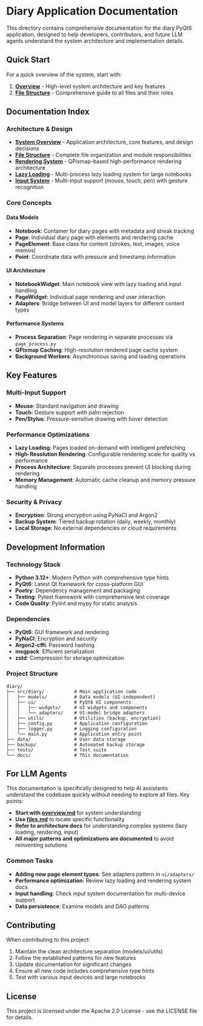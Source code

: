 # Diary Application Documentation

This directory contains comprehensive documentation for the diary PyQt6 application, designed to help developers, contributors, and future LLM agents understand the system architecture and implementation details.

## Quick Start

For a quick overview of the system, start with:
1. **[Overview](overview.md)** - High-level system architecture and key features
2. **[File Structure](files.md)** - Comprehensive guide to all files and their roles

## Documentation Index

### Architecture & Design
- **[System Overview](overview.md)** - Application architecture, core features, and design decisions
- **[File Structure](files.md)** - Complete file organization and module responsibilities
- **[Rendering System](rendering-system.md)** - QPixmap-based high-performance rendering architecture
- **[Lazy Loading](lazy-loading.md)** - Multi-process lazy loading system for large notebooks
- **[Input System](input-system.md)** - Multi-input support (mouse, touch, pen) with gesture recognition

### Core Concepts

#### Data Models
- **Notebook**: Container for diary pages with metadata and streak tracking
- **Page**: Individual diary page with elements and rendering cache
- **PageElement**: Base class for content (strokes, text, images, voice memos)
- **Point**: Coordinate data with pressure and timestamp information

#### UI Architecture
- **NotebookWidget**: Main notebook view with lazy loading and input handling
- **PageWidget**: Individual page rendering and user interaction
- **Adapters**: Bridge between UI and model layers for different content types

#### Performance Systems
- **Process Separation**: Page rendering in separate processes via `page_process.py`
- **QPixmap Caching**: High-resolution rendered page cache system
- **Background Workers**: Asynchronous saving and loading operations

## Key Features

### Multi-Input Support
- **Mouse**: Standard navigation and drawing
- **Touch**: Gesture support with palm rejection
- **Pen/Stylus**: Pressure-sensitive drawing with hover detection

### Performance Optimizations
- **Lazy Loading**: Pages loaded on-demand with intelligent prefetching
- **High-Resolution Rendering**: Configurable rendering scale for quality vs performance
- **Process Architecture**: Separate processes prevent UI blocking during rendering
- **Memory Management**: Automatic cache cleanup and memory pressure handling

### Security & Privacy
- **Encryption**: Strong encryption using PyNaCl and Argon2
- **Backup System**: Tiered backup rotation (daily, weekly, monthly)
- **Local Storage**: No external dependencies or cloud requirements

## Development Information

### Technology Stack
- **Python 3.12+**: Modern Python with comprehensive type hints
- **PyQt6**: Latest Qt framework for cross-platform GUI
- **Poetry**: Dependency management and packaging
- **Testing**: Pytest framework with comprehensive test coverage
- **Code Quality**: Pylint and mypy for static analysis

### Dependencies
- **PyQt6**: GUI framework and rendering
- **PyNaCl**: Encryption and security
- **Argon2-cffi**: Password hashing
- **msgpack**: Efficient serialization
- **zstd**: Compression for storage optimization

### Project Structure
```
diary/
├── src/diary/           # Main application code
│   ├── models/          # Data models (UI-independent)
│   ├── ui/              # PyQt6 UI components
│   │   ├── widgets/     # UI widgets and components
│   │   └── adapters/    # UI-model bridge adapters
│   ├── utils/           # Utilities (backup, encryption)
│   ├── config.py        # Application configuration
│   ├── logger.py        # Logging configuration
│   └── main.py          # Application entry point
├── data/                # User data storage
├── backup/              # Automated backup storage
├── tests/               # Test suite
└── docs/                # This documentation
```

## For LLM Agents

This documentation is specifically designed to help AI assistants understand the codebase quickly without needing to explore all files. Key points:

- **Start with [overview.md](overview.md)** for system understanding
- **Use [files.md](files.md)** to locate specific functionality
- **Refer to architecture docs** for understanding complex systems (lazy loading, rendering, input)
- **All major patterns and optimizations are documented** to avoid reinventing solutions

### Common Tasks
- **Adding new page element types**: See adapters pattern in `ui/adapters/`
- **Performance optimization**: Review lazy loading and rendering system docs
- **Input handling**: Check input system documentation for multi-device support
- **Data persistence**: Examine models and DAO patterns

## Contributing

When contributing to this project:
1. Maintain the clean architecture separation (models/ui/utils)
2. Follow the established patterns for new features
3. Update documentation for significant changes
4. Ensure all new code includes comprehensive type hints
5. Test with various input devices and large notebooks

## License

This project is licensed under the Apache 2.0 License - see the LICENSE file for details.